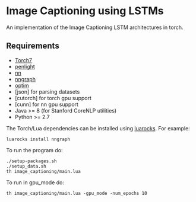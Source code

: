 Image Captioning using LSTMs
===============================================

An implementation of the Image Captioning LSTM architectures in torch.
## Requirements

- [Torch7](https://github.com/torch/torch7)
- [penlight](https://github.com/stevedonovan/Penlight)
- [nn](https://github.com/torch/nn)
- [nngraph](https://github.com/torch/nngraph)
- [optim](https://github.com/torch/optim)
- [json] for parsing datasets
- [cutorch] for torch gpu support
- [cunn] for nn gpu support
- Java >= 8 (for Stanford CoreNLP utilities)
- Python >= 2.7

The Torch/Lua dependencies can be installed using [luarocks](http://luarocks.org). For example:

```
luarocks install nngraph
```

To run the program do:
```
./setup-packages.sh
./setup_data.sh
th image_captioning/main.lua
```

To run in gpu_mode do:
```
th image_captioning/main.lua -gpu_mode -num_epochs 10
```